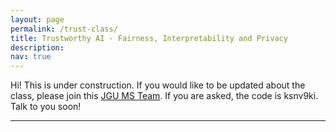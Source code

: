 ```yaml
---
layout: page
permalink: /trust-class/
title: Trustworthy AI - Fairness, Interpretability and Privacy
description: 
nav: true
---
```


Hi! This is under construction. If you would like to be updated about the class, please join this [JGU MS Team](https://teams.microsoft.com/l/channel/19%3a1eaeb84d748c4805af3edaf59d3b269f%40thread.tacv2/News?groupId=6c0ba295-619e-4b70-abe7-046624aa0504&tenantId=51aa2b30-c9fa-40db-b91a-3a53a8a08d85).
If you are asked, the code is ksnv9ki. Talk to you soon!

<hr>
